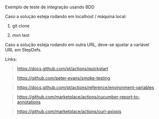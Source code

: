 Exemplo de teste de integração usando BDD

Caso a solução esteja rodando em localhost / máquina local:

1) git clone

2) mvn test

Caso a solução esteja rodando em outra URL, deve-se ajustar a variável URL em StepDefs.

Links:

> https://docs.github.com/pt/actions/quickstart

> https://github.com/peter-evans/smoke-testing

> https://docs.github.com/pt/actions/reference/environment-variables

> https://github.com/marketplace/actions/cucumber-report-to-annotations

> https://github.com/marketplace/actions/curl-axiosjs
